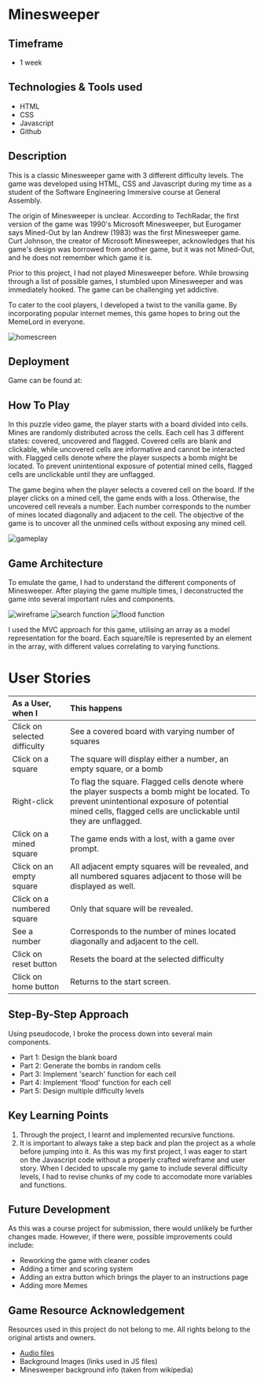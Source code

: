 # Minesweeper

## Timeframe
  * 1 week

## Technologies & Tools used
  * HTML
  * CSS
  * Javascript
  * Github

## Description
This is a classic Minesweeper game with 3 different difficulty levels. The game was developed using HTML, CSS and Javascript during my time as a student of the Software Engineering Immersive course at General Assembly.

The origin of Minesweeper is unclear. According to TechRadar, the first version of the game was 1990's Microsoft Minesweeper, but Eurogamer says Mined-Out by Ian Andrew (1983) was the first Minesweeper game. Curt Johnson, the creator of Microsoft Minesweeper, acknowledges that his game's design was borrowed from another game, but it was not Mined-Out, and he does not remember which game it is. 

Prior to this project, I had not played Minesweeper before. While browsing through a list of possible games, I stumbled upon Minesweeper and was immediately hooked. The game can be challenging yet addictive.

To cater to the cool players, I developed a twist to the vanilla game. By incorporating popular internet memes, this game hopes to bring out the MemeLord in everyone.

![homescreen](readme_resource/screenshot_homepage.png)

## Deployment
Game can be found at:


## How To Play
In this puzzle video game, the player starts with a board divided into cells. Mines are randomly distributed across the cells. Each cell has 3 different states: covered, uncovered and flagged. Covered cells are blank and clickable, while uncovered cells are informative and cannot be interacted with. Flagged cells denote where the player suspects a bomb might be located. To prevent unintentional exposure of potential mined cells, flagged cells are unclickable until they are unflagged. 

The game begins when the player selects a covered cell on the board. If the player clicks on a mined cell, the game ends with a loss.
Otherwise, the uncovered cell reveals a number. Each number corresponds to the number of mines located diagonally and adjacent to the cell. The objective of the game is to uncover all the unmined cells without exposing any mined cell. 

![gameplay](readme_resource/screenshot_gameplay.png)

## Game Architecture
To emulate the game, I had to understand the different components of Minesweeper. After playing the game multiple times, I deconstructed the game into several important rules and components.

![wireframe](readme_resource/wireframe.jpg)
![search function](readme_resource/search_function.png)
![flood function](readme_resource/flood_function.png)

I used the MVC approach for this game, utilising an array as a model representation for the board. Each square/tile is represented by an element in the array, with different values correlating to varying functions.

# User Stories
| As a User, when I                        |  This happens                
| :--------------------------------------- |:-----------------------------------------------|
| Click on selected difficulty             |  See a covered board with varying number of squares
| Click on a square                        |  The square will display either a number, an empty square, or a bomb
| Right-click                              |  To flag the square. Flagged cells denote where the player suspects a bomb might be located. To prevent unintentional exposure of potential mined cells, flagged cells are unclickable until they are unflagged.
| Click on a mined square                  |  The game ends with a lost, with a game over prompt. 
| Click on an empty square                 |  All adjacent empty squares will be revealed, and all numbered squares adjacent to those will be displayed as well.
| Click on a numbered square               |  Only that square will be revealed.
| See a number                             |  Corresponds to the number of mines located diagonally and adjacent to the cell. 
| Click on reset button                    |  Resets the board at the selected difficulty
| Click on home button                     |  Returns to the start screen.

## Step-By-Step Approach
Using pseudocode, I broke the process down into several main components.
  * Part 1: Design the blank board
  * Part 2: Generate the bombs in random cells
  * Part 3: Implement 'search' function for each cell
  * Part 4: Implement 'flood' function for each cell
  * Part 5: Design multiple difficulty levels

## Key Learning Points
  1. Through the project, I learnt and implemented recursive functions.
  2. It is important to always take a step back and plan the project as a whole before jumping into it. As this was my first project, I was eager to start on the Javascript code without a properly crafted wireframe and user story. When I decided to upscale my game
     to include several difficulty levels, I had to revise chunks of my code to accomodate more variables and functions.

## Future Development
As this was a course project for submission, there would unlikely be further changes made. However, if there were, possible improvements could include: 
  - Reworking the game with cleaner codes
  - Adding a timer and scoring system
  - Adding an extra button which brings the player to an instructions page
  - Adding more Memes
 
## Game Resource Acknowledgement
Resources used in this project do not belong to me. All rights belong to the original artists and owners.
  - [Audio files](https://www.myinstants.com/en/index/sg/)
  - Background Images (links used in JS files)
  - Minesweeper background info (taken from wikipedia)